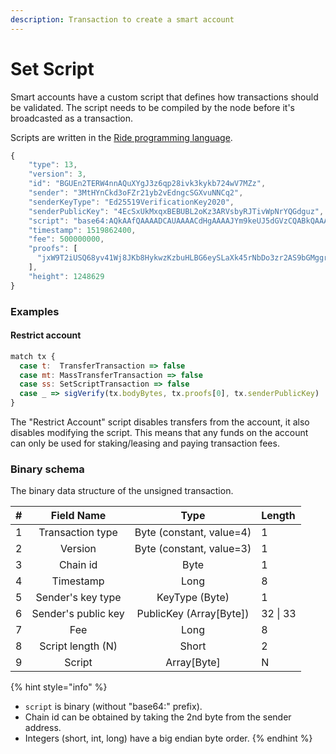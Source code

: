 ```yaml
---
description: Transaction to create a smart account
---
```


# Set Script

Smart accounts have a custom script that defines how transactions should be validated. The script needs to be compiled by the node before it's broadcasted as a transaction.

Scripts are written in the [Ride programming language](https://docs.waves.tech/en/ride/).

```javascript
{
	"type": 13,
	"version": 3,
	"id": "BGUEn2TERW4nnAQuXYgJ3z6qp28ivk3kykb724wV7MZz",
	"sender": "3MtHYnCkd3oFZr21yb2vEdngcSGXvuNNCq2",
	"senderKeyType": "Ed25519VerificationKey2020",
	"senderPublicKey": "4EcSxUkMxqxBEBUBL2oKz3ARVsbyRJTivWpNrYQGdguz",
	"script": "base64:AQkAAfQAAAADCAUAAAACdHgAAAAJYm9keUJ5dGVzCQABkQAAAAIIBQAAAAJ0eAAAAAZwcm9vZnMAAAAAAAAAAAAIBQAAAAJ0eAAAAA9zZW5kZXJQdWJsaWNLZXmmsz2x",
	"timestamp": 1519862400,
	"fee": 500000000,
	"proofs": [
	  "jxW9T2iUSQ68yv41Wj8JKb8HykwzKzbuHLBG6eySLaXk45rNbDo3zr2AS9bGMggrBZUUJQTFjKHeiD1q69pPUxY"
	],
	"height": 1248629
}
```

### Examples

#### Restrict account

```javascript
match tx {
  case t:  TransferTransaction => false
  case mt: MassTransferTransaction => false
  case ss: SetScriptTransaction => false
  case _ => sigVerify(tx.bodyBytes, tx.proofs[0], tx.senderPublicKey)
}
```

The "Restrict Account" script disables transfers from the account, it also disables modifying the script. This means that any funds on the account can only be used for staking/leasing and paying transaction fees.

### Binary schema

The binary data structure of the unsigned transaction.

| \# | Field Name | Type | Length |
| :--- | :---: | :---: | :--- |
| 1 | Transaction type | Byte \(constant, value=4\) | 1 |
| 2 | Version | Byte \(constant, value=3\) | 1 |
| 3 | Chain id | Byte | 1 |
| 4 | Timestamp | Long | 8 |
| 5 | Sender's key type | KeyType \(Byte\) | 1 |
| 6 | Sender's public key | PublicKey \(Array\[Byte\]\) | 32 \| 33 |
| 7 | Fee | Long | 8 |
| 8 | Script length \(N\) | Short | 2 |
| 9 | Script | Array\[Byte\] | N |

{% hint style="info" %}
* `script` is binary \(without "base64:" prefix\).
* Chain id can be obtained by taking the 2nd byte from the sender address.
* Integers \(short, int, long\) have a big endian byte order.
{% endhint %}

